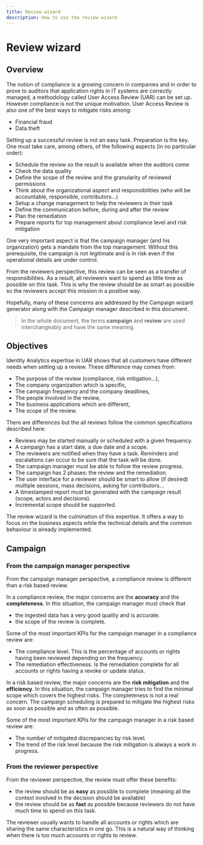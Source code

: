 ```yaml
---
title: Review wizard
description: How to use the review wizard
---
```


# Review wizard

## Overview

The notion of compliance is a growing concern in companies and in order to prove to auditors that application rights in IT systems are correctly managed, a methodology called User Access Review (UAR) can be set up.
However compliance is not the unique motivation. User Access Review is also one of the best ways to mitigate risks among:

- Financial fraud
- Data theft

Setting up a successful review is not an easy task. Preparation is the key. One must take care, among others, of the following aspects (in no particular order):

- Schedule the review so the result is available when the auditors come
- Check the data quality
- Define the scope of the review and the granularity of reviewed permissions
- Think about the organizational aspect and responsibilities (who will be accountable, responsible, contributors...)
- Setup a change management to help the reviewers in their task
- Define the communication before, during and after the review
- Plan the remediation
- Prepare reports for top management about compliance level and risk mitigation

One very important aspect is that the campaign manager (and his organization) gets a mandate from the top management.
Without this prerequisite, the campaign is not legitimate and is in risk even if the operational details are under control.

From the reviewers perspective, this review can be seen as a transfer of responsibilities. As a result, all reviewers want to spend as little time as possible on this task.
This is why the review should be as smart as possible so the reviewers accept this mission in a positive way.

Hopefully, many of these concerns are addressed by the Campaign wizard generator along with the Campaign manager described in this document.

> In the whole document, the terms **campaign** and **review** are used interchangeably and have the same meaning.

## Objectives

Identity Analytics expertise in UAR shows that all customers have different needs when setting up a review.
These difference may comes from:

- The purpose of the review (compliance, risk mitigation...),
- The company organization which is specific,
- The campaign frequency and the company deadlines,
- The people involved in the review,
- The business applications which are different,
- The scope of the review.

There are differences but the all reviews follow the common specifications described here:

- Reviews may be started manually or scheduled with a given frequency.
- A campaign has a start date, a due date and a scope.
- The reviewers are notified when they have a task. Reminders and escalations can occur to be sure that the task will be done.
- The campaign manager must be able to follow the review progress.
- The campaign has 2 phases: the review and the remediation.
- The user interface for a reviewer should be smart to allow (if desired) multiple sessions, mass decisions, asking for contributors...
- A timestamped report must be generated with the campaign result (scope, actors and decisions).
- Incremental scope should be supported.

The review wizard is the culmination of this expertise.
It offers a way to focus on the business aspects while the technical details and the common behaviour is already implemented.

## Campaign

### From the campaign manager perspective

From the campaign manager perspective, a compliance review is different than a risk based review.

In a compliance review, the major concerns are the **accuracy** and the **completeness**.
In this situation, the campaign manager must check that

- the ingested data has a very good quality and is accurate.
- the scope of the review is complete.

Some of the most important KPIs for the campaign manager in a compliance review are:

- The compliance level. This is the percentage of accounts or rights having been reviewed depending on the frequency.
- The remediation effectiveness. Is the remediation complete for all accounts or rights having a revoke or update status.

In a risk based review, the major concerns are the **risk mitigation** and the **efficiency**.
In this situation, the campaign manager tries to find the minimal scope which covers the highest risks.
The completeness is not a real concern.
The campaign scheduling is prepared to mitigate the highest risks as soon as possible and as often as possible.

Some of the most important KPIs for the campaign manager in a risk based review are:

- The number of mitigated discrepancies by risk level.
- The trend of the risk level because the risk mitigation is always a work in progress.

### From the reviewer perspective

From the reviewer perspective, the review must offer these benefits:

- the review should be as **easy** as possible to complete (meaning all the context involved in the decision should be available)
- the review should be as **fast** as possible because reviewers do not have much time to spend on this task.

The reviewer usually wants to handle all accounts or rights which are sharing the same characteristics in one go.
This is a natural way of thinking when there is too much accounts or rights to review.

